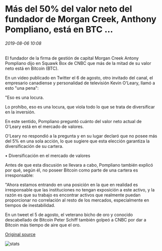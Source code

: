 # Más del 50% del valor neto del fundador de Morgan Creek, Anthony Pompliano, está en BTC ...

###### 2019-08-06 10:08

El fundador de la firma de gestión de capital Morgan Creek Antony Pompliano dijo en Squawk Box de CNBC que más de la mitad de su valor neto está en Bitcoin (BTC).

En un video publicado en Twitter el 6 de agosto, otro invitado del canal, el empresario canadiense y personalidad de televisión Kevin O'Leary, llamó a esto "una pena":

"Eso es una locura.

Lo prohíbo, eso es una locura, que viola todo lo que se trata de diversificar en la inversión.

En este sentido, Pompliano preguntó cuánto del valor neto actual de O'Leary está en el mercado de valores.

O'Leary no respondió a la pregunta y en su lugar declaró que no posee más del 5% en una sola acción, lo que sugiere que esta elección garantiza la diversificación de su cartera.

• Diversificación en el mercado de valores

Antes de que esta discusión se llevara a cabo, Pompliano también explicó por qué, según él, no poseer Bitcoin como parte de una cartera es irresponsable:

"Ahora estamos entrando en una posición en la que en realidad es irresponsable que las instituciones no tengan exposición a este activo, y la razón es que su trabajo es encontrar activos que realmente puedan proporcionar no correlación al resto de los mercados, especialmente en tiempos de inestabilidad.

En un tweet el 5 de agosto, el veterano bicho de oro y conocido descabellado de Bitcoin Peter Schiff también golpeó a CNBC por dar a Bitcoin más tiempo de aire que el oro.

[Original source](https://cointelegraph.com/news/over-50-of-morgan-creek-founder-anthony-pomplianos-net-worth-is-in-btc)

![stats](https://c.statcounter.com/11760860/0/a89fa40b/1/ "stats")